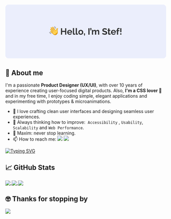 ![Hi there! I'm Stefania](https://github.com/stef-ania/stef-ania/blob/main/assets/github-portada-nov-24-2.png)

## 🦄 About me

I'm a passionate **Product Designer (UX/UI)**, with over 10 years of experience creating user-focused digital products. Also, **I'm a CSS lover 💜** and in my free time, I enjoy coding simple, elegant applications and experimenting with prototypes & microanimations.

- 🌈 I love crafting clean user interfaces and designing seamless user experiences.<br>
- 🤔 Always thinking how to improve:  `Accessibility` , `Usability`, `Scalability` and `Web Performance`.<br>
- 🌱 Maxim: never stop learning. <br>
- 📫 How to reach me: <a href="https://www.linkedin.com/in/stefania-desogus/" target="_blank"><img src="https://img.shields.io/badge/linkedin-%230077B5.svg?&style=for-the-badge&logo=linkedin&logoColor=white" height=23></a>
  <a href="mailto:stefi.deso@gmail.com"><img src="https://img.shields.io/badge/Gmail-D14836?style=for-the-badge&logo=gmail&logoColor=white" height=23></a><br>

[![Typing SVG](https://readme-typing-svg.herokuapp.com?font=roboto+mono&size=16&pause=1000&color=8029F7&random=false&width=435&lines=Hi+%F0%9F%91%8B%2C+I'm+Stef.;Nice+to+meet+you!+%F0%9F%98%8A)](https://git.io/typing-svg)

## 📈 GitHub Stats

<a href="https://github.com/stef-ania">
<img align="center" src="http://github-profile-summary-cards.vercel.app/api/cards/profile-details?username=stef-ania&theme=dracula" height="180em" />
<img align="center" src="http://github-profile-summary-cards.vercel.app/api/cards/stats?username=stef-ania&theme=dracula" height="180em"/>
<img align="center" src="http://github-profile-summary-cards.vercel.app/api/cards/repos-per-language?username=stef-ania&theme=dracula" height="180em"/></a>

## 🤓 Thanks for stopping by

![](https://media.giphy.com/media/OPYnG3Xf8zLag/giphy.gif)

